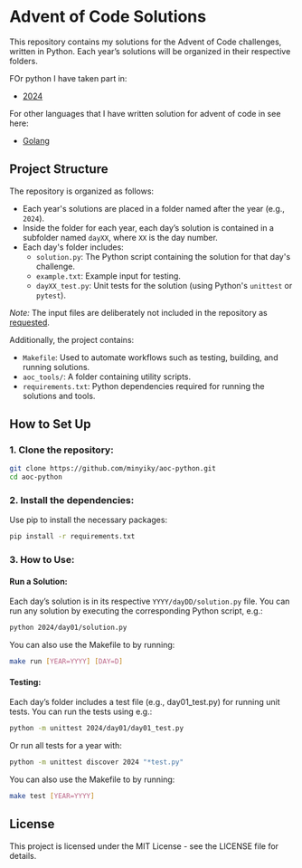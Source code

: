 # Advent of Code Solutions

This repository contains my solutions for the Advent of Code challenges, written in Python. Each year’s solutions will be organized in their respective folders.

FOr python I have taken part in:
 - [2024](./2024)

For other languages that I have written solution for advent of code in see here:
 - [Golang](https://github.com/minyiky/advent-of-code)

## Project Structure

The repository is organized as follows:

- Each year's solutions are placed in a folder named after the year (e.g., `2024`).
- Inside the folder for each year, each day’s solution is contained in a subfolder named `dayXX`, where `XX` is the day number.
- Each day's folder includes:
  - `solution.py`: The Python script containing the solution for that day's challenge.
  - `example.txt`: Example input for testing.
  - `dayXX_test.py`: Unit tests for the solution (using Python's `unittest` or `pytest`).

*Note:* The input files are deliberately not included in the repository as [requested](https://www.reddit.com/r/adventofcode/wiki/faqs/copyright/inputs/).

Additionally, the project contains:
- `Makefile`: Used to automate workflows such as testing, building, and running solutions.
- `aoc_tools/`: A folder containing utility scripts.
- `requirements.txt`: Python dependencies required for running the solutions and tools.

## How to Set Up

### 1. Clone the repository:

```bash
git clone https://github.com/minyiky/aoc-python.git
cd aoc-python
```

### 2. Install the dependencies:

Use pip to install the necessary packages:
```bash
pip install -r requirements.txt
```

### 3. How to Use:

#### Run a Solution:
Each day’s solution is in its respective `YYYY/dayDD/solution.py` file. You can run any solution by executing the corresponding Python script, e.g.:

```bash
python 2024/day01/solution.py
```

You can also use the Makefile to by running:

```bash
make run [YEAR=YYYY] [DAY=D]
```

#### Testing:

Each day’s folder includes a test file (e.g., day01_test.py) for running unit tests. You can run the tests using e.g.:

```bash
python -m unittest 2024/day01/day01_test.py
```

Or run all tests for a year with:

```bash
python -m unittest discover 2024 "*test.py"
```

You can also use the Makefile to by running:

```bash
make test [YEAR=YYYY]
```


## License
This project is licensed under the MIT License - see the LICENSE file for details.